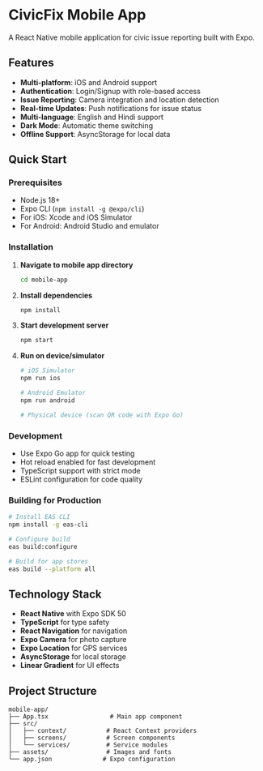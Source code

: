 # CivicFix Mobile App

A React Native mobile application for civic issue reporting built with Expo.

## Features

- **Multi-platform**: iOS and Android support
- **Authentication**: Login/Signup with role-based access
- **Issue Reporting**: Camera integration and location detection
- **Real-time Updates**: Push notifications for issue status
- **Multi-language**: English and Hindi support
- **Dark Mode**: Automatic theme switching
- **Offline Support**: AsyncStorage for local data

## Quick Start

### Prerequisites
- Node.js 18+
- Expo CLI (`npm install -g @expo/cli`)
- For iOS: Xcode and iOS Simulator
- For Android: Android Studio and emulator

### Installation

1. **Navigate to mobile app directory**
   ```bash
   cd mobile-app
   ```

2. **Install dependencies**
   ```bash
   npm install
   ```

3. **Start development server**
   ```bash
   npm start
   ```

4. **Run on device/simulator**
   ```bash
   # iOS Simulator
   npm run ios

   # Android Emulator
   npm run android

   # Physical device (scan QR code with Expo Go)
   ```

### Development

- Use Expo Go app for quick testing
- Hot reload enabled for fast development
- TypeScript support with strict mode
- ESLint configuration for code quality

### Building for Production

```bash
# Install EAS CLI
npm install -g eas-cli

# Configure build
eas build:configure

# Build for app stores
eas build --platform all
```

## Technology Stack

- **React Native** with Expo SDK 50
- **TypeScript** for type safety
- **React Navigation** for navigation
- **Expo Camera** for photo capture
- **Expo Location** for GPS services
- **AsyncStorage** for local storage
- **Linear Gradient** for UI effects

## Project Structure

```
mobile-app/
├── App.tsx                 # Main app component
├── src/
│   ├── context/           # React Context providers
│   ├── screens/           # Screen components
│   └── services/          # Service modules
├── assets/                # Images and fonts
└── app.json              # Expo configuration
```